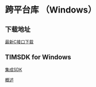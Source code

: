 # 跨平台库 （Windows）

## 下载地址

[最新C接口下载](https://im.sdk.qcloud.com/download/plus/5.5.902/ImSDK_Windows_5.5.902.zip)

## TIMSDK for Windows

[集成SDK](https://cloud.tencent.com/document/product/269/33489)

[概述](https://cloud.tencent.com/document/product/269/33490)

